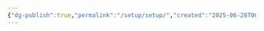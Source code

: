 ```yaml
---
{"dg-publish":true,"permalink":"/setup/setup/","created":"2025-06-28T06:18:46.776+04:00","updated":"2025-06-28T06:55:56.764+04:00"}
---
```


